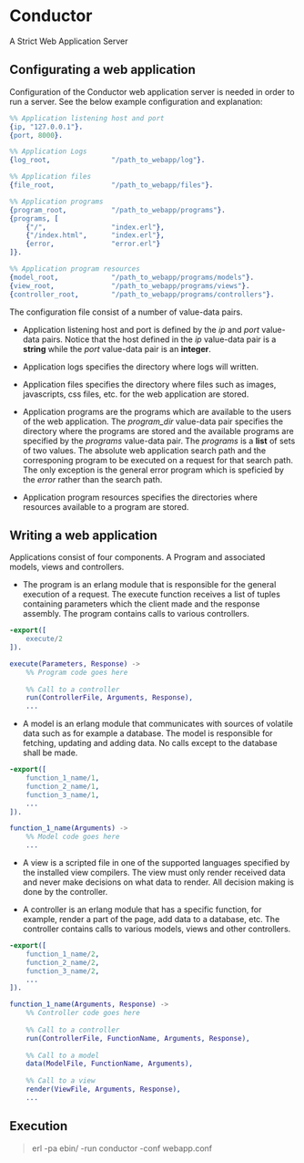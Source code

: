 # Conductor
A Strict Web Application Server

## Configurating a web application
Configuration of the Conductor web application server is needed in order to
run a server. See the below example configuration and explanation:

```erlang
%% Application listening host and port
{ip, "127.0.0.1"}.
{port, 8000}.

%% Application Logs
{log_root,               "/path_to_webapp/log"}.

%% Application files
{file_root,              "/path_to_webapp/files"}.

%% Application programs
{program_root,           "/path_to_webapp/programs"}.
{programs, [
    {"/",                "index.erl"},
    {"/index.html",      "index.erl"},
	{error,              "error.erl"}
]}.

%% Application program resources
{model_root,             "/path_to_webapp/programs/models"}.
{view_root,              "/path_to_webapp/programs/views"}.
{controller_root,        "/path_to_webapp/programs/controllers"}.
```
The configuration file consist of a number of value-data pairs.

* Application listening host and port is defined by the _ip_ and _port_ 
value-data pairs. Notice that the host defined in the _ip_ value-data pair 
is a __string__ while the _port_ value-data pair is an __integer__.

* Application logs specifies the directory where logs will written.

* Application files specifies the directory where files such as images, 
javascripts, css files, etc. for the web application are stored.

* Application programs are the programs which are available to the users
of the web application. The _program_dir_ value-data pair specifies the 
directory where the programs are stored and the available programs are 
specified by the _programs_ value-data pair. The _programs_ is a __list__ 
of sets of two values. The absolute web application search path and the 
corresponing program to be executed on a request for that search path.
The only exception is the general error program which is speficied by the
_error_ rather than the search path.

* Application program resources specifies the directories where resources 
available to a program are stored.

## Writing a web application
Applications consist of four components. A Program and associated models, 
views and controllers.

* The program is an erlang module that is responsible for the general 
execution of a request. The execute function receives a list of tuples 
containing parameters which the client made and the response assembly. 
The program contains calls to various controllers.

```Erlang
-export([
	execute/2
]).

execute(Parameters, Response) ->
	%% Program code goes here
	
	%% Call to a controller
	run(ControllerFile, Arguments, Response),
	...
```

* A model is an erlang module that communicates with sources of volatile data 
such as for example a database. The model is responsible for fetching, 
updating and adding data. No calls except to the database shall be made.

```Erlang
-export([
	function_1_name/1,
	function_2_name/1,
	function_3_name/1,
	...
]).

function_1_name(Arguments) ->
	%% Model code goes here
	...
```

* A view is a scripted file in one of the supported languages specified 
by the installed view compilers. The view must only render received data 
and never make decisions on what data to render. All decision making is 
done by the controller.

* A controller is an erlang module that has a specific function, for example, 
render a part of the page, add data to a database, etc. The controller contains 
calls to various models, views and other controllers.

```Erlang
-export([
	function_1_name/2,
	function_2_name/2,
	function_3_name/2,
	...
]).

function_1_name(Arguments, Response) ->
	%% Controller code goes here
	
	%% Call to a controller
	run(ControllerFile, FunctionName, Arguments, Response),
	
	%% Call to a model
	data(ModelFile, FunctionName, Arguments),
	
	%% Call to a view
	render(ViewFile, Arguments, Response),
	...
```

## Execution
> erl -pa ebin/ -run conductor -conf webapp.conf
